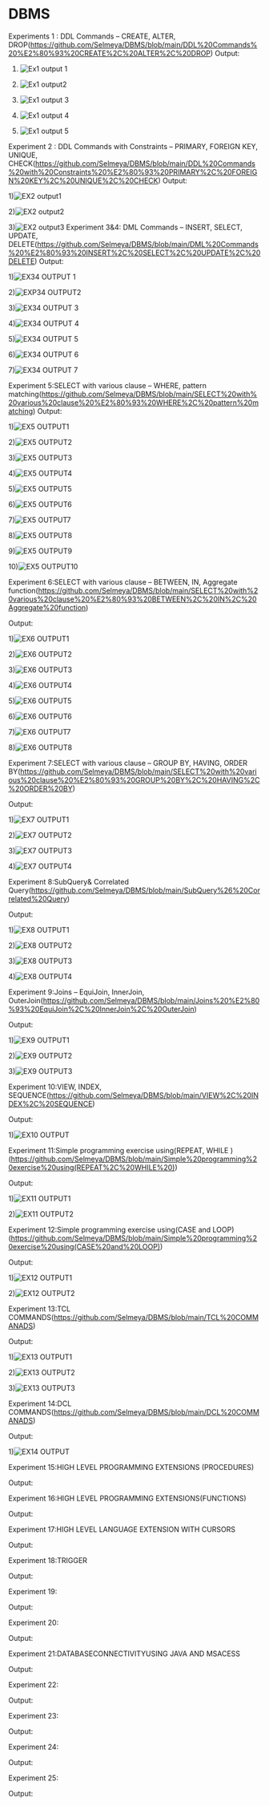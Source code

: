 # DBMS
Experiments 1 : DDL Commands – CREATE, ALTER, DROP(https://github.com/Selmeya/DBMS/blob/main/DDL%20Commands%20%E2%80%93%20CREATE%2C%20ALTER%2C%20DROP)
Output:
   
   1) ![Ex1 output 1](https://user-images.githubusercontent.com/112368898/194228232-18088837-96e0-45a9-9847-cb8972c634ff.png)
   
  2)  ![Ex1 output2](https://user-images.githubusercontent.com/112368898/194229246-ca792c1a-f50c-4063-92ab-af7aa8d3b36f.png)
  3)  ![Ex1 output 3](https://user-images.githubusercontent.com/112368898/194229337-ef623d61-0456-4ace-bb3b-0352e537d9fb.png)
  4)  ![Ex1 output 4](https://user-images.githubusercontent.com/112368898/194229504-735baa6c-29a0-44b9-8593-a3753be40275.png)
  5)  ![Ex1 output 5](https://user-images.githubusercontent.com/112368898/194229616-e5166a61-3dfa-45f4-98ec-7896bf8c67a4.png)


Experiment 2 : DDL Commands with Constraints – PRIMARY, FOREIGN KEY, UNIQUE, CHECK(https://github.com/Selmeya/DBMS/blob/main/DDL%20Commands%20with%20Constraints%20%E2%80%93%20PRIMARY%2C%20FOREIGN%20KEY%2C%20UNIQUE%2C%20CHECK)
Output:
 
 
 1)![EX2 output1](https://user-images.githubusercontent.com/112368898/194352367-5b54d4fa-fefa-452e-b09f-71fa5dd3c3f4.png)
 
 2)![EX2 output2](https://user-images.githubusercontent.com/112368898/194352463-08b68d10-0f1c-42cc-b2f5-5665d73e3e2b.png)
 
 3)![EX2 output3](https://user-images.githubusercontent.com/112368898/194352691-e94bf2bd-252b-4ecb-8b06-194e649e073b.png)
Experiment 3&4: DML Commands – INSERT, SELECT, UPDATE, DELETE(https://github.com/Selmeya/DBMS/blob/main/DML%20Commands%20%E2%80%93%20INSERT%2C%20SELECT%2C%20UPDATE%2C%20DELETE)
Output:

1)![EX34 OUTPUT 1](https://user-images.githubusercontent.com/112368898/194371435-dccb1687-d1ed-4f6b-8cdf-133c7c48e52c.png)

2)![EXP34 OUTPUT2](https://user-images.githubusercontent.com/112368898/194371656-495757bb-b99b-4d3b-a310-dce6bd37e6de.png)

3)![EX34 OUTPUT 3](https://user-images.githubusercontent.com/112368898/194371913-464a7496-4783-4b90-a760-0d5f84722b16.png)

4)![EX34 OUTPUT 4](https://user-images.githubusercontent.com/112368898/194372198-5be62362-b50d-4259-b666-4b87e5cdc061.png)

5)![EX34 OUTPUT 5](https://user-images.githubusercontent.com/112368898/194372650-9c7aba7f-e37d-4bcb-81ec-d1dc6702655d.png)

6)![EX34 OUTPUT 6](https://user-images.githubusercontent.com/112368898/194372711-1074136a-c14c-4555-ac99-3414914e2472.png)

7)![EX34 OUTPUT 7](https://user-images.githubusercontent.com/112368898/194372765-e8df916d-1dcb-4448-b53b-566912ca736d.png)

Experiment 5:SELECT with various clause – WHERE, pattern matching(https://github.com/Selmeya/DBMS/blob/main/SELECT%20with%20various%20clause%20%E2%80%93%20WHERE%2C%20pattern%20matching)
Output:

1)![EX5 OUTPUT1](https://user-images.githubusercontent.com/112368898/194572562-bbcd515a-cc4d-4118-afb1-5dade85f86f8.png)

2)![EX5 OUTPUT2](https://user-images.githubusercontent.com/112368898/194572634-e923fff4-fe5d-424e-883d-cedf2d7b8a43.png)

3)![EX5 OUTPUT3](https://user-images.githubusercontent.com/112368898/194572678-488aa1bd-3f55-47f1-ae8e-71bded7a4893.png)

4)![EX5 OUTPUT4](https://user-images.githubusercontent.com/112368898/194572723-8b9c7bdb-483d-464b-9878-8949a7470931.png)

5)![EX5 OUTPUT5](https://user-images.githubusercontent.com/112368898/194572776-7b2f1f83-09f6-487d-a182-8e8aa7cd86df.png)

6)![EX5 OUTPUT6](https://user-images.githubusercontent.com/112368898/194572829-f7cdcd10-8b17-41e8-ae1e-fefa0ddcc54d.png)

7)![EX5 OUTPUT7](https://user-images.githubusercontent.com/112368898/194572895-53ff1f62-0f95-40d2-8767-f3d8ae87aa97.png)

8)![EX5 OUTPUT8](https://user-images.githubusercontent.com/112368898/194572948-355b2dc1-b251-4bb7-8c4a-1bc048472151.png)

9)![EX5 OUTPUT9](https://user-images.githubusercontent.com/112368898/194573009-a0e11850-abf0-413c-a72e-48af581ffc83.png)

10)![EX5 OUTPUT10](https://user-images.githubusercontent.com/112368898/194573079-9978ffea-1199-44e4-8c2f-689d0de82773.png)

Experiment 6:SELECT with various clause – BETWEEN, IN, Aggregate function(https://github.com/Selmeya/DBMS/blob/main/SELECT%20with%20various%20clause%20%E2%80%93%20BETWEEN%2C%20IN%2C%20Aggregate%20function)

Output:

1)![EX6 OUTPUT1](https://user-images.githubusercontent.com/112368898/194573629-32dccf94-3dd6-4893-a012-c0e4797363b9.png)

2)![EX6 OUTPUT2](https://user-images.githubusercontent.com/112368898/194573677-538cea87-5b6d-4554-abe4-e4041a17dfe1.png)

3)![EX6 OUTPUT3](https://user-images.githubusercontent.com/112368898/194573717-e92c0155-3bd1-46e7-b68f-11d5bc5c2dd7.png)

4)![EX6 OUTPUT4](https://user-images.githubusercontent.com/112368898/194573775-059a4bc2-6621-4a04-83b6-f3da8bec73e2.png)

5)![EX6 OUTPUT5](https://user-images.githubusercontent.com/112368898/194573842-d61bec1a-a105-4489-a72e-ca4de88e98d5.png)

6)![EX6 OUTPUT6](https://user-images.githubusercontent.com/112368898/194573897-c9145125-8666-4a4b-a965-e9e5933876f1.png)

7)![EX6 OUTPUT7](https://user-images.githubusercontent.com/112368898/194573947-c0a7e09a-67e2-43b1-b788-f67c49ae2417.png)

8)![EX6 OUTPUT8](https://user-images.githubusercontent.com/112368898/194574010-76411012-50a6-4ab8-9098-8dce08b57c73.png)

Experiment 7:SELECT with various clause – GROUP BY, HAVING, ORDER BY(https://github.com/Selmeya/DBMS/blob/main/SELECT%20with%20various%20clause%20%E2%80%93%20GROUP%20BY%2C%20HAVING%2C%20ORDER%20BY)

Output:

1)![EX7 OUTPUT1](https://user-images.githubusercontent.com/112368898/194585564-56d7873e-1db5-4f30-87bb-3dab79b5c406.png)

2)![EX7 OUTPUT2](https://user-images.githubusercontent.com/112368898/194585628-268a8651-0abc-400c-8626-b530f5f63733.png)

3)![EX7 OUTPUT3](https://user-images.githubusercontent.com/112368898/194585700-f5981884-39cd-449f-986c-b5a453b8fccc.png)

4)![EX7 OUTPUT4](https://user-images.githubusercontent.com/112368898/194585743-cb694864-1080-4b25-8317-8a3d51302ffc.png)

Experiment 8:SubQuery& Correlated Query(https://github.com/Selmeya/DBMS/blob/main/SubQuery%26%20Correlated%20Query)

Output:

1)![EX8 OUTPUT1](https://user-images.githubusercontent.com/112368898/194586118-37ff848d-7835-4aae-a8f7-d3482ef3b650.png)

2)![EX8 OUTPUT2](https://user-images.githubusercontent.com/112368898/194586190-f0419091-3547-449a-a9b5-1236c8303662.png)

3)![EX8 OUTPUT3](https://user-images.githubusercontent.com/112368898/194586251-b8b1db24-40bc-4a20-83df-4754c64a39fe.png)

4)![EX8 OUTPUT4](https://user-images.githubusercontent.com/112368898/194586326-cf7fd797-60ab-4ffa-98a3-d2c67fd6c886.png)


Experiment 9:Joins – EquiJoin, InnerJoin, OuterJoin(https://github.com/Selmeya/DBMS/blob/main/Joins%20%E2%80%93%20EquiJoin%2C%20InnerJoin%2C%20OuterJoin)

Output:

1)![EX9 OUTPUT1](https://user-images.githubusercontent.com/112368898/194602991-cb9f2ba1-49ef-4f6f-97b2-eff9fd547545.png)

2)![EX9 OUTPUT2](https://user-images.githubusercontent.com/112368898/194603038-f51c6d91-ed8e-4712-8567-2ef1a890999e.png)

3)![EX9 OUTPUT3](https://user-images.githubusercontent.com/112368898/194603072-61a30666-f888-429e-bcff-e9f2da6718b6.png)

Experiment 10:VIEW, INDEX, SEQUENCE(https://github.com/Selmeya/DBMS/blob/main/VIEW%2C%20INDEX%2C%20SEQUENCE)

Output:

1)![EX10 OUTPUT](https://user-images.githubusercontent.com/112368898/194603132-c33e69c4-c89e-4a25-8dd9-b250b16722d2.png)


Experiment 11:Simple programming exercise using(REPEAT, WHILE )(https://github.com/Selmeya/DBMS/blob/main/Simple%20programming%20exercise%20using(REPEAT%2C%20WHILE%20))

Output:

1)![EX11 OUTPUT1](https://user-images.githubusercontent.com/112368898/194603181-655f706c-fd41-4606-ac90-8c44935451be.png)

2)![EX11 OUTPUT2](https://user-images.githubusercontent.com/112368898/194603204-bb599457-7c44-44db-a261-c75cff2d5dcf.png)


Experiment 12:Simple programming exercise using(CASE and LOOP)(https://github.com/Selmeya/DBMS/blob/main/Simple%20programming%20exercise%20using(CASE%20and%20LOOP))

Output:

1)![EX12 OUTPUT1](https://user-images.githubusercontent.com/112368898/194603253-1924a357-f81c-415b-aabf-2c9cfade6c18.png)

2)![EX12 OUTPUT2](https://user-images.githubusercontent.com/112368898/194603291-29f4763e-4296-46a5-b477-9ecb57d4eebd.png)


Experiment 13:TCL COMMANDS(https://github.com/Selmeya/DBMS/blob/main/TCL%20COMMANADS)

Output:

1)![EX13 OUTPUT1](https://user-images.githubusercontent.com/112368898/194603338-7d07aea6-e867-4ac8-9e0a-c0a8902317f7.png)

2)![EX13 OUTPUT2](https://user-images.githubusercontent.com/112368898/194603379-89a60828-bfdb-4e1b-8165-38a5aa5ed97d.png)

3)![EX13 OUTPUT3](https://user-images.githubusercontent.com/112368898/194603423-fa7bc870-1f8d-4ad9-bdf1-27d4bb87ff2b.png)


Experiment 14:DCL COMMANDS(https://github.com/Selmeya/DBMS/blob/main/DCL%20COMMANADS)

Output:

1)![EX14 OUTPUT](https://user-images.githubusercontent.com/112368898/194611169-d963bbca-0689-4d4f-993f-73447a113460.png)

Experiment 15:HIGH LEVEL PROGRAMMING EXTENSIONS (PROCEDURES)

Output:

Experiment 16:HIGH LEVEL PROGRAMMING EXTENSIONS(FUNCTIONS)

Output:

Experiment 17:HIGH LEVEL LANGUAGE EXTENSION WITH CURSORS

Output:

Experiment 18:TRIGGER

Output:

Experiment 19:

Output:

Experiment 20:

Output:

Experiment 21:DATABASECONNECTIVITYUSING JAVA AND MSACESS

Output:

Experiment 22:

Output:

Experiment 23:

Output:

Experiment 24:

Output:

Experiment 25:

Output:

